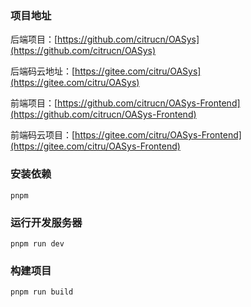 ### 项目地址
后端项目：[https://github.com/citrucn/OASys](https://github.com/citrucn/OASys)

后端码云地址：[https://gitee.com/citru/OASys](https://gitee.com/citru/OASys)

前端项目：[https://github.com/citrucn/OASys-Frontend](https://github.com/citrucn/OASys-Frontend)

前端码云项目：[https://gitee.com/citru/OASys-Frontend](https://gitee.com/citru/OASys-Frontend)

### 安装依赖
```
pnpm
```

### 运行开发服务器
```
pnpm run dev
```

### 构建项目
```
pnpm run build
```
